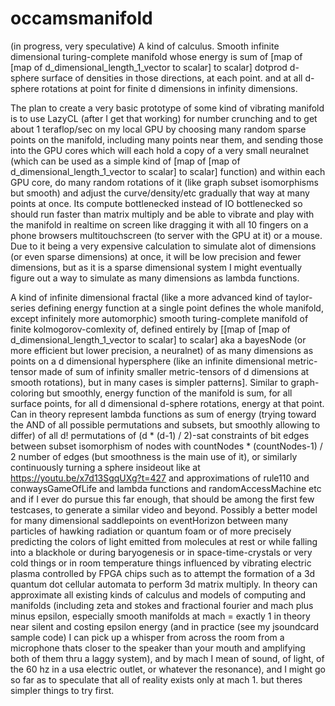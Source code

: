 # occamsmanifold
(in progress, very speculative) A kind of calculus. Smooth infinite dimensional turing-complete manifold whose energy is sum of [map of [map of d_dimensional_length_1_vector to scalar] to scalar] dotprod d-sphere surface of densities in those directions, at each point. and at all d-sphere rotations at point for finite d dimensions in infinity dimensions.

The plan to create a very basic prototype of some kind of vibrating manifold is to use LazyCL (after I get that working) for number crunching and to get about 1 teraflop/sec on my local GPU by choosing many random sparse points on the manifold, including many points near them, and sending those into the GPU cores which will each hold a copy of a very small neuralnet (which can be used as a simple kind of [map of [map of d_dimensional_length_1_vector to scalar] to scalar] function) and within each GPU core, do many random rotations of it (like graph subset isomorphisms but smooth) and adjust the curve/density/etc gradually that way at many points at once. Its compute bottlenecked instead of IO bottlenecked so should run faster than matrix multiply and be able to vibrate and play with the manifold in realtime on screen like dragging it with all 10 fingers on a phone browsers multitouchscreen (to server with the GPU at it) or a mouse. Due to it being a very expensive calculation to simulate alot of dimensions (or even sparse dimensions) at once, it will be low precision and fewer dimensions, but as it is a sparse dimensional system I might eventually figure out a way to simulate as many dimensions as lambda functions.

A kind of infinite dimensional fractal (like a more advanced kind of taylor-series defining energy function at a single point defines the whole manifold, except infinitely more automorphic) smooth turing-complete manifold of finite kolmogorov-comlexity of, defined entirely by [[map of [map of d_dimensional_length_1_vector to scalar] to scalar] aka a bayesNode (or more efficient but lower precision, a neuralnet) of as many dimensions as points on a d dimensional hypersphere (like an infinite dimensional metric-tensor made of sum of infinity smaller metric-tensors of d dimensions at smooth rotations), but in many cases is simpler patterns]. Similar to graph-coloring but smoothly, energy function of the manifold is sum, for all surface points, for all d dimensional d-sphere rotations, energy at that point. Can in theory represent lambda functions as sum of energy (trying toward the AND of all possible permutations and subsets, but smoothly allowing to differ) of all d! permutations of (d * (d-1) / 2)-sat constraints of bit edges between subset isomorphism of nodes with countNodes * (countNodes-1) / 2 number of edges (but smoothness is the main use of it), or similarly continuously turning a sphere insideout like at https://youtu.be/x7d13SgqUXg?t=427 and approximations of rule110 and conwaysGameOfLife and lambda functions and randomAccessMachine etc and if I ever do pursue this far enough, that should be among the first few testcases, to generate a similar video and beyond. Possibly a better model for many dimensional saddlepoints on eventHorizon between many particles of hawking radiation or quantum foam or of more precisely predicting the colors of light emitted from molecules at rest or while falling into a blackhole or during baryogenesis or in space-time-crystals or very cold things or in room temperature things influenced by vibrating electric plasma controlled by FPGA chips such as to attempt the formation of a 3d quantum dot cellular automata to perform 3d matrix multiply. In theory can approximate all existing kinds of calculus and models of computing and manifolds (including zeta and stokes and fractional fourier and mach plus minus epsilon, especially smooth manifolds at mach = exactly 1 in theory near silent and costing epsilon energy (and in practice (see my jsoundcard sample code) I can pick up a whisper from across the room from a microphone thats closer to the speaker than your mouth and amplifying both of them thru a laggy system), and by mach I mean of sound, of light, of the 60 hz in a usa electric outlet, or whatever the resonance), and I might go so far as to speculate that all of reality exists only at mach 1. but theres simpler things to try first.
